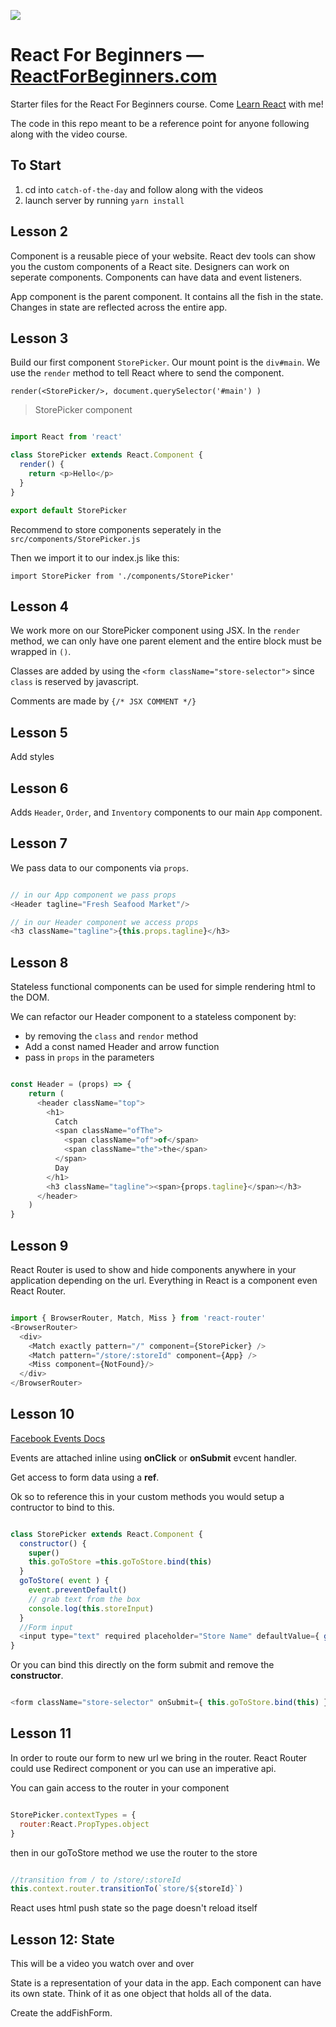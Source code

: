 ![](http://wes.io/dgAQ/content)

# React For Beginners — [ReactForBeginners.com][ReactForBeginners.com]

Starter files for the React For Beginners course. Come [Learn React][ReactForBeginners.com] with me!

The code in this repo meant to be a reference point for anyone following along with the video course.

## To Start

1. cd into `catch-of-the-day` and follow along with the videos
1. launch server by running `yarn install`

## Lesson 2

Component is a reusable piece of your website. React dev tools can show you the custom components of a React site. Designers can work on seperate components. Components can have data and event listeners.

App component is the parent component. It contains all the fish in the state. Changes in state are reflected across the entire app.

## Lesson 3

Build our first component `StorePicker`. Our mount point is the `div#main`. We use the `render` method to tell React where to send the component.

`render(<StorePicker/>, document.querySelector('#main') )`

> StorePicker component

```javascript

import React from 'react'

class StorePicker extends React.Component {
  render() {
    return <p>Hello</p>
  }
}

export default StorePicker

```

Recommend to store components seperately in the `src/components/StorePicker.js`

Then we import it to our index.js like this:

`import StorePicker from './components/StorePicker'`

## Lesson 4

We work more on our StorePicker component using JSX. In the `render` method, we can only have one parent element and the entire block must be wrapped in `()`.

Classes are added by using the `<form className="store-selector">` since `class` is reserved by javascript.

Comments are made by `{/* JSX COMMENT */}`

## Lesson 5

Add styles

## Lesson 6

Adds `Header`, `Order`, and `Inventory` components to our main `App` component.

## Lesson 7

We pass data to our components via `props`.

```javascript

// in our App component we pass props
<Header tagline="Fresh Seafood Market"/>

// in our Header component we access props
<h3 className="tagline">{this.props.tagline}</h3>

```

## Lesson 8

Stateless functional components can be used for simple rendering html to the DOM.

We can refactor our Header component to a stateless component by:

* by removing the `class` and `rendor` method
* Add a const named Header and arrow function
* pass in `props` in the parameters

```javascript

const Header = (props) => {
    return (
      <header className="top">
        <h1>
          Catch
          <span className="ofThe">
            <span className="of">of</span>
            <span className="the">the</span>
          </span>
          Day
        </h1>
        <h3 className="tagline"><span>{props.tagline}</span></h3>
      </header>
    )
}

```

## Lesson 9

React Router is used to show and hide components anywhere in your application depending on the url. Everything in React is a component even React Router.

```javascript

import { BrowserRouter, Match, Miss } from 'react-router'
<BrowserRouter>
  <div>
    <Match exactly pattern="/" component={StorePicker} />
    <Match pattern="/store/:storeId" component={App} />
    <Miss component={NotFound}/>
  </div>
</BrowserRouter>

```

## Lesson 10

[Facebook Events Docs][fb-events]

Events are attached inline using **onClick** or **onSubmit** evcent handler.

Get access to form data using a **ref**.

Ok so to reference this in your custom methods you would setup a contructor to bind to this.

```javascript

class StorePicker extends React.Component {
  constructor() {
    super()
    this.goToStore =this.goToStore.bind(this)
  }
  goToStore( event ) {
    event.preventDefault()
    // grab text from the box
    console.log(this.storeInput)
  }
  //Form input
  <input type="text" required placeholder="Store Name" defaultValue={ getFunName() } ref={ (input) => {this.storeInput = input} } />
}

```

Or you can bind this directly on the form submit and remove the **constructor**.

 ```javascript

<form className="store-selector" onSubmit={ this.goToStore.bind(this) } >

```

## Lesson 11

In order to route our form to new url we bring in the router.
React Router could use Redirect component or you can use an imperative api.

You can gain access to the router in your component

```javascript

StorePicker.contextTypes = {
  router:React.PropTypes.object
}

```
then in our goToStore method we use the router to the store

```javascript

//transition from / to /store/:storeId
this.context.router.transitionTo(`store/${storeId}`)

```

React uses html push state so the page doesn't reload itself

## Lesson 12: State

This will be a video you watch over and over

State is a representation of your data in the app. Each component can have its own state. Think of it as one object that holds all of the data.

Create the addFishForm.


[ReactForBeginners.com]: https://ReactForBeginners.com/
[fb-events]: https://facebook.github.io/react/docs/events.html